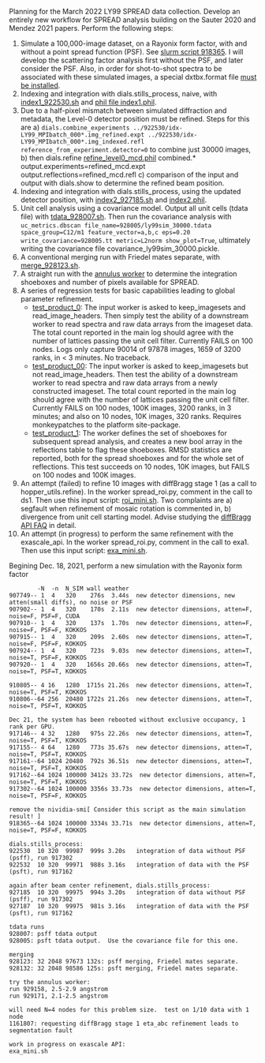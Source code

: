 Planning for the March 2022 LY99 SPREAD data collection.  Develop an entirely new workflow for SPREAD analysis building on the Sauter 2020 and Mendez 2021 papers.  Perform the following steps:
1. Simulate a 100,000-image dataset, on a Rayonix form factor, with and without a point spread function (PSF).  See [slurm script 918365](./sim_918365.sh).  I will develop the scattering factor analysis first without the PSF, and later consider the PSF.  Also, in order for shot-to-shot spectra to be associated with these simulated images, a special dxtbx.format file [must be installed](../../format). 
2. Indexing and integration with dials.stills_process, naive, with [index1_922530.sh](./index1_922530.sh) and [phil file index1.phil](./index1.phil).
3. Due to a half-pixel mismatch between simulated diffraction and metadata, the Level-0 detector position must be refined.  Steps for this are 
  a) ```dials.combine_experiments ../922530/idx-LY99_MPIbatch_000*.img_refined.expt ../922530/idx-LY99_MPIbatch_000*.img_indexed.refl reference_from_experiment.detector=0``` to combine just 30000 images, 
  b) then dials.refine [refine_level0_mcd.phil](./refine_level0_mcd.phil) combined.* output.experiments=refined_mcd.expt output.reflections=refined_mcd.refl
  c) comparison of the input and output with dials.show to determine the refined beam position.
4. Indexing and integration with dials.stills_process, using the updated detector position, with [index2_927185.sh](./index2_927185.sh) and [index2.phil](./index2.phil).
5. Unit cell analysis using a covariance model.  Output all unit cells (tdata file) with [tdata_928007.sh](./tdata_928007.sh).  Then run the covariance analysis with ```uc_metrics.dbscan file_name=928005/ly99sim_30000.tdata space_group=C12/m1 feature_vector=a,b,c eps=0.20 write_covariance=928005.tt metric=L2norm show_plot=True```, ultimately writing the covariance file covariance_ly99sim_30000.pickle.
6. A conventional merging run with Friedel mates separate, with [merge_928123.sh](./merge_928123.sh). 
7. A straight run with the [annulus worker](./annulus_929171.sh) to determine the integration shoeboxes and number of pixels available for SPREAD.
8. A series of regression tests for basic capabilities leading to global parameter refinement.
   - [test_product_0](./test_product_0_1285245.sh): The input worker is asked to keep_imagesets and read_image_headers.  Then simply test the ability of a downstream worker
    to read spectra and raw data arrays from the imageset data. The total count
    reported in the main log should agree with the number of lattices passing the unit cell filter.
    Currently FAILS on 100 nodes.  Logs only capture 90014 of 97878 images, 1659 of 3200 ranks, in < 3 minutes. No traceback.
   - [test_product_00](./test_product_00_1385292.sh): The input worker is asked to keep_imagesets but not read_image_headers.  Then test the ability of a downstream worker
    to read spectra and raw data arrays from a newly constructed imageset. The total count
    reported in the main log should agree with the number of lattices passing the unit cell filter.  Currently FAILS on 100 nodes, 100K images, 3200 ranks, in 3 minutes; and also on 10 nodes, 10K images, 320 ranks.
    Requires monkeypatches to the platform site-package.
   - [test_product_1](./test_product_1_1385692): The worker defines the set of shoeboxes for subsequent spread analysis, and creates a new bool array
    in the reflections table to flag these shoeboxes.  RMSD statistics are reported, both for the spread shoeboxes and for the whole set of reflections.
    This test succeeds on 10 nodes, 10K images, but FAILS on 100 nodes and 100K images.
9. An attempt (failed) to refine 10 images with diffBragg stage 1 (as a call to hopper_utils.refine).  In the worker spread_roi.py, comment in the call to ds1.  Then use this input script: [roi_mini.sh](./roi_mini.sh).  Two complaints are a) segfault when refinement of mosaic rotation is commented in, b) divergence from unit cell starting model.  Advise studying the [diffBragg API FAQ](https://github.com/cctbx/cctbx_project/tree/master/simtbx/diffBragg#apifaq) in detail. 
10. An attempt (in progress) to perform the same refinement with the exascale_api.  In the worker spread_roi.py, comment in the call to exa1.  Then use this input script: [exa_mini.sh](./exa_mini.sh).

Begining Dec. 18, 2021, perform a new simulation with the Rayonix form factor
```
        -N  -n  N_SIM wall weather
907749-- 1  4   320    276s  3.44s  new detector dimensions, new atten(small diffs), no noise or PSF
907902-- 1  4   320    170s  2.11s  new detector dimensions, atten=F, noise=F, PSF=F, CUDA
907910-- 1  4   320    137s  1.70s  new detector dimensions, atten=F, noise=F, PSF=F, KOKKOS
907915-- 1  4   320    209s  2.60s  new detector dimensions, atten=T, noise=F, PSF=F, KOKKOS
907924-- 1  4   320    723s  9.03s  new detector dimensions, atten=T, noise=T, PSF=F, KOKKOS
907920-- 1  4   320   1656s 20.66s  new detector dimensions, atten=T, noise=T, PSF=T, KOKKOS

910805-- 4 16   1280  1715s 21.26s  new detector dimensions, atten=T, noise=T, PSF=T, KOKKOS
910806--64 256  20480 1722s 21.26s  new detector dimensions, atten=T, noise=T, PSF=T, KOKKOS

Dec 21, the system has been rebooted without exclusive occupancy, 1 rank per GPU.
917146-- 4 32   1280   975s 22.26s  new detector dimensions, atten=T, noise=T, PSF=T, KOKKOS
917155-- 4 64   1280   773s 35.67s  new detector dimensions, atten=T, noise=T, PSF=T, KOKKOS
917161--64 1024 20480  792s 36.51s  new detector dimensions, atten=T, noise=T, PSF=T, KOKKOS
917162--64 1024 100000 3412s 33.72s  new detector dimensions, atten=T, noise=T, PSF=T, KOKKOS
917302--64 1024 100000 3356s 33.73s  new detector dimensions, atten=T, noise=T, PSF=F, KOKKOS

remove the nividia-smi[ Consider this script as the main simulation result! ]
918365--64 1024 100000 3334s 33.71s  new detector dimensions, atten=T, noise=T, PSF=F, KOKKOS

dials.stills_process:
922530  10 320  99987  999s 3.20s   integration of data without PSF (psff), run 917302
922532  10 320  99971  988s 3.16s   integration of data with the PSF (psft), run 917162

again after beam center refinement, dials.stills_process:
927185  10 320  99975  994s 3.20s   integration of data without PSF (psff), run 917302
927187  10 320  99975  981s 3.16s   integration of data with the PSF (psft), run 917162

tdata runs
928007: psff tdata output
928005: psft tdata output.  Use the covariance file for this one.

merging
928123: 32 2048 97673 132s: psff merging, Friedel mates separate.
928132: 32 2048 98586 125s: psft merging, Friedel mates separate.

try the annulus worker:
run 929158, 2.5-2.9 angstrom
run 929171, 2.1-2.5 angstrom

will need N=4 nodes for this problem size.  test on 1/10 data with 1 node
1161807: requesting diffBragg stage 1 eta_abc refinement leads to segmentation fault

work in progress on exascale API:
exa_mini.sh
```
